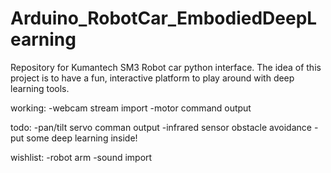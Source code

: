 # Arduino_RobotCar_EmbodiedDeepLearning

Repository for Kumantech SM3 Robot car python interface. The idea of this project is to have a fun, interactive platform to play around with deep learning tools. 

working: 
-webcam stream import
-motor command output

todo:
-pan/tilt servo comman output
-infrared sensor obstacle avoidance
-put some deep learning inside!

wishlist:
-robot arm
-sound import

